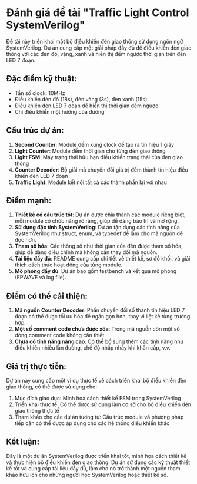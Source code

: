 # Đánh giá đề tài "Traffic Light Control SystemVerilog"

Đề tài này triển khai một bộ điều khiển đèn giao thông sử dụng ngôn ngữ SystemVerilog. Dự án cung cấp một giải pháp đầy đủ để điều khiển đèn giao thông với các đèn đỏ, vàng, xanh và hiển thị đếm ngược thời gian trên đèn LED 7 đoạn.

## Đặc điểm kỹ thuật:
- Tần số clock: 10MHz
- Điều khiển đèn đỏ (18s), đèn vàng (3s), đèn xanh (15s)
- Điều khiển đèn LED 7 đoạn để hiển thị thời gian đếm ngược
- Chỉ điều khiển một hướng của đường

## Cấu trúc dự án:
1. **Second Counter**: Module đếm xung clock để tạo ra tín hiệu 1 giây
2. **Light Counter**: Module đếm thời gian cho từng đèn giao thông
3. **Light FSM**: Máy trạng thái hữu hạn điều khiển trạng thái của đèn giao thông
4. **Counter Decoder**: Bộ giải mã chuyển đổi giá trị đếm thành tín hiệu điều khiển đèn LED 7 đoạn
5. **Traffic Light**: Module kết nối tất cả các thành phần lại với nhau

## Điểm mạnh:
1. **Thiết kế có cấu trúc tốt**: Dự án được chia thành các module riêng biệt, mỗi module có chức năng rõ ràng, giúp dễ dàng bảo trì và mở rộng.
2. **Sử dụng đặc tính SystemVerilog**: Dự án tận dụng các tính năng của SystemVerilog như struct, enum, và typedef để làm cho mã nguồn dễ đọc hơn.
3. **Tham số hóa**: Các thông số như thời gian của đèn được tham số hóa, giúp dễ dàng điều chỉnh mà không cần thay đổi mã nguồn.
4. **Tài liệu đầy đủ**: README cung cấp chi tiết về thiết kế, sơ đồ khối, và giải thích cách thức hoạt động của từng module.
5. **Mô phỏng đầy đủ**: Dự án bao gồm testbench và kết quả mô phỏng (EPWAVE và log file).

## Điểm có thể cải thiện:
1. **Mã nguồn Counter Decoder**: Phần chuyển đổi số thành tín hiệu LED 7 đoạn có thể được tối ưu hóa để ngắn gọn hơn, thay vì liệt kê từng trường hợp.
2. **Một số comment code chưa được xóa**: Trong mã nguồn còn một số dòng comment code không cần thiết.
3. **Chưa có tính năng nâng cao**: Có thể bổ sung thêm các tính năng như điều khiển nhiều làn đường, chế độ nhấp nháy khi khẩn cấp, v.v.

## Giá trị thực tiễn:
Dự án này cung cấp một ví dụ thực tế về cách triển khai bộ điều khiển đèn giao thông, có thể được sử dụng cho:
1. Mục đích giáo dục: Minh họa cách thiết kế FSM trong SystemVerilog
2. Triển khai thực tế: Có thể được sử dụng làm cơ sở cho bộ điều khiển đèn giao thông thực tế
3. Tham khảo cho các dự án tương tự: Cấu trúc module và phương pháp tiếp cận có thể được áp dụng cho các hệ thống điều khiển khác

## Kết luận:
Đây là một dự án SystemVerilog được triển khai tốt, minh họa cách thiết kế và thực hiện bộ điều khiển đèn giao thông. Dự án sử dụng các kỹ thuật thiết kế tốt và cung cấp tài liệu đầy đủ, làm cho nó trở thành một nguồn tham khảo hữu ích cho những người học SystemVerilog hoặc thiết kế số. 